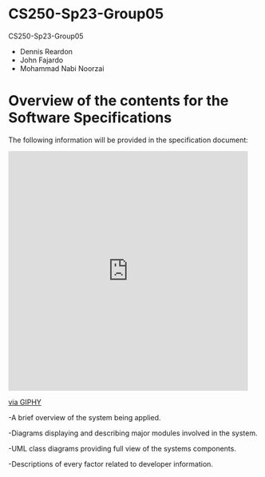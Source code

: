 # CS250-Sp23-Group05
CS250-Sp23-Group05

- Dennis Reardon
- John Fajardo
- Mohammad Nabi Noorzai

# Overview of the contents for the Software Specifications

The following information will be provided in the specification document:
<iframe src="https://giphy.com/embed/1XHebyLNphYrPjvZX4" width="480" height="480" frameBorder="0" class="giphy-embed" allowFullScreen></iframe><p><a href="https://giphy.com/gifs/1XHebyLNphYrPjvZX4">via GIPHY</a></p>
-A brief overview of the system being applied.

-Diagrams displaying and describing major modules involved in the system.

-UML class diagrams providing full view of the systems components.

-Descriptions of every factor related to developer information.

